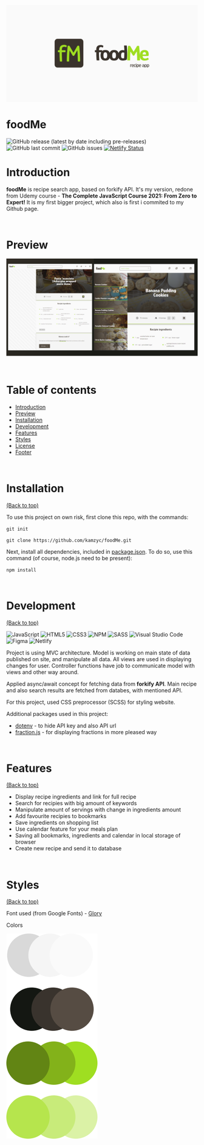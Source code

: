 ![Banner](https://github.com/kamzyc/foodme/blob/master/src/readme-files/banner.png)

# foodMe

![GitHub release (latest by date including pre-releases)](https://img.shields.io/github/v/release/kamzyc/foodMe?color=success)
![GitHub last commit](https://img.shields.io/github/last-commit/kamzyc/foodMe?color=orange)
![GitHub issues](https://img.shields.io/github/issues-raw/kamzyc/foodMe?color=red)
[![Netlify Status](https://api.netlify.com/api/v1/badges/eba3c020-2bf5-486b-b8b4-f86ae4533001/deploy-status)](https://food-me.netlify.app/)

# Introduction

**foodMe** is recipe search app, based on forkify API. It's my version, redone from Udemy course - **The Complete JavaScript Course 2021: From Zero to Expert!** It is my first bigger project, which also is first i commited to my Github page.

<p>&nbsp;</p>

# Preview

![Preview](https://github.com/kamzyc/foodme/blob/master/src/readme-files/preview.png)

<p>&nbsp;</p>

# Table of contents

-  [Introduction](#introduction)
-  [Preview](#preview)
-  [Installation](#installation)
-  [Development](#development)
-  [Features](#features)
-  [Styles](#styles)
-  [License](#license)
-  [Footer](#footer)

<p>&nbsp;</p>

# Installation

[(Back to top)](#table-of-contents)

To use this project on own risk, first clone this repo, with the commands:

```
git init
```

```
git clone https://github.com/kamzyc/foodMe.git
```

Next, install all dependencies, included in [package.json](https://github.com/kamzyc/foodMe/blob/master/package.json). To do so, use this command (of course, node.js need to be present):

```
npm install
```

<p>&nbsp;</p>

# Development

[(Back to top)](#table-of-contents)

![JavaScript](https://img.shields.io/badge/javascript-%23323330.svg?style=for-the-badge&logo=javascript&logoColor=%23F7DF1E)
![HTML5](https://img.shields.io/badge/html5-%23E34F26.svg?style=for-the-badge&logo=html5&logoColor=white)
![CSS3](https://img.shields.io/badge/css3-%231572B6.svg?style=for-the-badge&logo=css3&logoColor=white)
![NPM](https://img.shields.io/badge/NPM-%23000000.svg?style=for-the-badge&logo=npm&logoColor=white)
![SASS](https://img.shields.io/badge/SCSS-hotpink.svg?style=for-the-badge&logo=SASS&logoColor=white)
![Visual Studio Code](https://img.shields.io/badge/Visual%20Studio%20Code-0078d7.svg?style=for-the-badge&logo=visual-studio-code&logoColor=white)
![Figma](https://img.shields.io/badge/figma-%23F24E1E.svg?style=for-the-badge&logo=figma&logoColor=white)
![Netlify](https://img.shields.io/badge/netlify-%23000000.svg?style=for-the-badge&logo=netlify&logoColor=#00C7B7)

Project is using MVC architecture. Model is working on main state of data published on site, and manipulate all data. All views are used in displaying changes for user. Controller functions have job to communicate model with views and other way around.

Applied async/await concept for fetching data from **forkify API**. Main recipe and also search results are fetched from databes, with mentioned API.

For this project, used CSS preprocessor (SCSS) for styling website.

Additional packages used in this project:

-  [dotenv](https://www.npmjs.com/package/dotenv) - to hide API key and also API url
-  [fraction.js](https://www.npmjs.com/package/fraction.js) - for displaying fractions in more pleased way

<p>&nbsp;</p>

# Features

[(Back to top)](#table-of-contents)

-  Display recipe ingredients and link for full recipe
-  Search for recipies with big amount of keywords
-  Manipulate amount of servings with change in ingredients amount
-  Add favourite recipies to bookmarks
-  Save ingredients on shopping list
-  Use calendar feature for your meals plan
-  Saving all bookmarks, ingredients and calendar in local storage of browser
-  Create new recipe and send it to database

<p>&nbsp;</p>

# Styles

[(Back to top)](#table-of-contents)

Font used (from Google Fonts) - [Glory](https://fonts.google.com/specimen/Glory?query=glory)

Colors

![Colors](https://github.com/kamzyc/foodme/blob/master/src/readme-files/colors.png)
